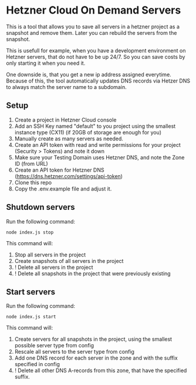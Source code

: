 # Hetzner Cloud On Demand Servers

This is a tool that allows you to save all servers in a hetzner project as a snapshot and remove them. 
Later you can rebuild the servers from the snapshot.

This is usefull for example, when you have a development environment on Hetzner servers, that do not have to be up 24/7.
So you can save costs by only starting it when you need it.

One downside is, that you get a new ip address assigned everytime.
Because of this, the tool automatically updates DNS records via Hetzer DNS to always match the server name to a subdomain.

## Setup
1. Create a project in Hetzner Cloud console
2. Add an SSH Key named "default" to you project using the smallest instance type (CX11) (if 20GB of storage are enough for you)
3. Manually create as many servers as needed.
4. Create an API token with read and write permissions for your project (Security > Tokens) and note it down
5. Make sure your Testing Domain uses Hetzner DNS, and note the Zone ID (from URL)
6. Create an API token for Hetzner DNS (https://dns.hetzner.com/settings/api-token)
7. Clone this repo
8. Copy the .env.example file and adjust it.


## Shutdown servers
Run the following command:
```
node index.js stop
```

This command will:
1. Stop all servers in the project
2. Create snapshots of all servers in the project
3. ! Delete all servers in the project
4. ! Delete all snapshots in the project that were previously existing


## Start servers
Run the following command:
```
node index.js start
```

This command will:
1. Create servers for all snapshots in the project, using the smallest possible server type from config
2. Rescale all servers to the server type from config
3. Add one DNS record for each server in the zone and with the suffix specified in config
4. ! Delete all other DNS A-records from this zone, that have the specified suffix.